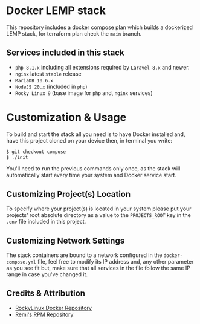 # Docker LEMP stack

This repository includes a docker compose plan which builds a dockerized LEMP stack, for terraform plan check the `main` branch.

## Services included in this stack

- `php 8.1.x` including all extensions required by `Laravel 8.x` and newer.
- `nginx` latest `stable` release
- `MariaDB 10.6.x`
- `NodeJS 20.x` (included in `php`)
- `Rocky Linux 9` (base image for `php` and, `nginx` services)

# Customization &amp; Usage

To build and start the stack all you need is to have Docker installed and, have this project cloned on your device then, in terminal you write:

```bash
$ git checkout compose
$ ./init
```

You'll need to run the previous commands only once, as the stack will automatically start every time your system and Docker service start.

## Customizing Project(s) Location

To specify where your project(s) is located in your system please put your projects' root absolute directory as a value to the `PROJECTS_ROOT` key in the `.env` file included in this project.

## Customizing Network Settings

The stack containers are bound to a network configured in the `docker-compose.yml` file, feel free to modify its IP address and, any other parameter as you see fit but, make sure that all services in the file follow the same IP range in case you've changed it.

## Credits &amp; Attribution

- [RockyLinux Docker Repository](https://hub.docker.com/u/rockylinux)
- [Remi's RPM Repository](https://rpms.remirepo.net)